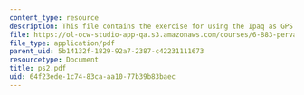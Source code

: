 ```yaml
---
content_type: resource
description: This file contains the exercise for using the Ipaq as GPS.
file: https://ol-ocw-studio-app-qa.s3.amazonaws.com/courses/6-883-pervasive-human-centric-computing-sma-5508-spring-2006/64f23ede1c7483caaa1077b39b83baec_ps2.pdf
file_type: application/pdf
parent_uid: 5b14132f-1829-92a7-2387-c42231111673
resourcetype: Document
title: ps2.pdf
uid: 64f23ede-1c74-83ca-aa10-77b39b83baec
---
```

